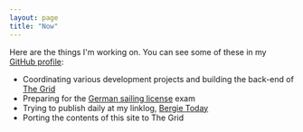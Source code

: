```yaml
---
layout: page
title: "Now"
---
```

Here are the things I'm working on. You can see some of these in my [GitHub profile](https://github.com/bergie):

* Coordinating various development projects and building the back-end of [The Grid](https://thegrid.io/)
* Preparing for the [German sailing license](https://de.wikipedia.org/wiki/Sportbootf%C3%BChrerschein_Binnen) exam
* Trying to publish daily at my linklog, [Bergie Today](http://bergie.today/)
* Porting the contents of this site to The Grid
